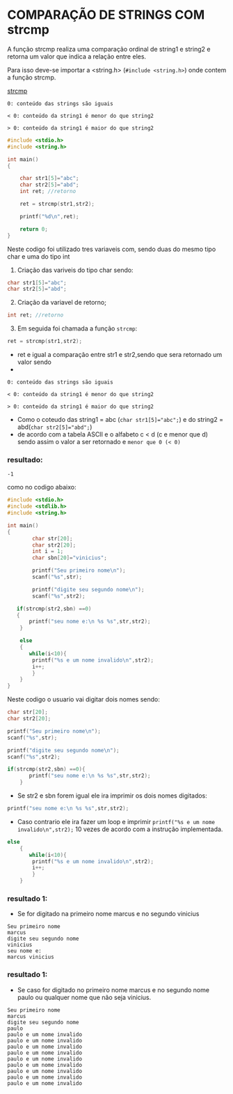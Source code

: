 # COMPARAÇÃO DE STRINGS COM strcmp

A função strcmp realiza uma comparação ordinal de string1 e string2 e retorna um valor que indica a relação entre eles. 

Para isso deve-se importar a <string.h> (```#include <string.h>```) onde contem a função strcmp.

[strcmp](https://learn.microsoft.com/pt-br/cpp/c-runtime-library/reference/strcmp-wcscmp-mbscmp?view=msvc-170)


```
0: conteúdo das strings são iguais

< 0: conteúdo da string1 é menor do que string2

> 0: conteúdo da string1 é maior do que string2
```
```c
#include <stdio.h>
#include <string.h>

int main()
{

    char str1[5]="abc";
    char str2[5]="abd";
    int ret; //retorno

    ret = strcmp(str1,str2);

    printf("%d\n",ret);

    return 0;
}
```
Neste codigo foi utilizado tres variaveis com, sendo duas do mesmo tipo char e uma do tipo int

  1) Criação das variveis do tipo char sendo:
```c  
char str1[5]="abc";
char str2[5]="abd"; 
```
2) Criação da variavel de retorno;
```c
int ret; //retorno
```
3) Em seguida foi chamada a função ```strcmp```:
```c
ret = strcmp(str1,str2);
```

* ret e igual a comparação entre str1 e str2,sendo que sera retornado um valor sendo 
* 
```
0: conteúdo das strings são iguais

< 0: conteúdo da string1 é menor do que string2

> 0: conteúdo da string1 é maior do que string2
```

* Como o coteudo das string1 = abc (```char str1[5]="abc";```) e do string2 = abd(```char str2[5]="abd";```)
* de acordo com a tabela ASCII e o alfabeto c < d (c e menor que d) sendo assim o valor a ser retornado e ```menor que 0 (< 0)```

### resultado:

```
-1
```

como no codigo abaixo:

```c
#include <stdio.h>
#include <stdlib.h>
#include <string.h>

int main() 
{
	    char str[20];
        char str2[20]; 
        int i = 1;
        char sbn[20]="vinicius";

	    printf("Seu primeiro nome\n");
	    scanf("%s",str);

        printf("digite seu segundo nome\n");
        scanf("%s",str2);

   if(strcmp(str2,sbn) ==0)
   {
       printf("seu nome e:\n %s %s",str,str2);
    }

    else
    {
       while(i<10){
        printf("%s e um nome invalido\n",str2);
        i++;
        }
    }
}
```

Neste codigo o usuario vai digitar dois nomes sendo:

```c
char str[20];
char str2[20];

printf("Seu primeiro nome\n");
scanf("%s",str);

printf("digite seu segundo nome\n");
scanf("%s",str2);
```

```c
if(strcmp(str2,sbn) ==0){
       printf("seu nome e:\n %s %s",str,str2);
    }
```

* Se str2 e sbn forem igual ele ira imprimir os dois nomes digitados:

```c
printf("seu nome e:\n %s %s",str,str2);
```
* Caso contrario ele ira fazer um loop e imprimir  ``printf("%s e um nome invalido\n",str2);`` 10 vezes de acordo com a instrução implementada.
  
```c
else
    {
       while(i<10){
        printf("%s e um nome invalido\n",str2);
        i++;
        }
    }
```

### resultado 1:
* Se for digitado na primeiro nome marcus e no segundo vinicius 
```
Seu primeiro nome
marcus
digite seu segundo nome
vinicius
seu nome e:
marcus vinicius
```
### resultado 1:
* Se caso for digitado no primeiro nome marcus e no segundo nome paulo ou qualquer nome que não seja vinicius.
```
Seu primeiro nome
marcus
digite seu segundo nome
paulo
paulo e um nome invalido
paulo e um nome invalido
paulo e um nome invalido
paulo e um nome invalido
paulo e um nome invalido
paulo e um nome invalido
paulo e um nome invalido
paulo e um nome invalido
paulo e um nome invalido
```